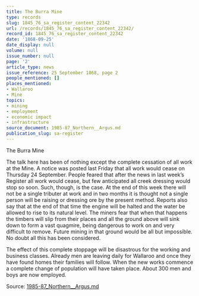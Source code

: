 ```yaml
---
title: The Burra Mine
type: records
slug: 1845_76_sa_register_content_22342
url: /records/1845_76_sa_register_content_22342/
record_id: 1845_76_sa_register_content_22342
date: '1868-09-25'
date_display: null
volume: null
issue_number: null
page: '2'
article_type: news
issue_reference: 25 September 1868, page 2
people_mentioned: []
places_mentioned:
- Wallaroo
- Mine
topics:
- mining
- employment
- economic impact
- infrastructure
source_document: 1985-87_Northern__Argus.md
publication_slug: sa-register
---
```


The Burra Mine

The talk here has been of nothing except the complete cessation of all work at the Mine.  A notice was posted last Friday that all work would cease on Thursday 24 September.  People feared that after the news in last week’s Register all work would cease, but few anticipated all creek dressing would stop so soon.  Such, though, is the case.  At the end of this week there will not be a single tributer at work and in two months it is thought not a single person will be raising or dressing ore by the present method.  Reports also say that at the end of that time the engine will be halted and the water be allowed to rise to its natural level.  The miners fear that when that happens the timbers will slip from their places and all the ground above will sink down to form a vast quagmire, being dangerous to work on and very difficult to remove.  Future mining in that ground would be all but impossible.  No doubt all this has been considered.

The effect of this complete stoppage will be disastrous for the working and business classes.  Already men are leaving daily for Wallaroo and once they have found homes their families will follow.  When the new works commence a complete change of population will have taken place.  About 300 men and boys are now employed.

Source: [1985-87_Northern__Argus.md](/downloads/markdown/1985-87_Northern__Argus.md)
